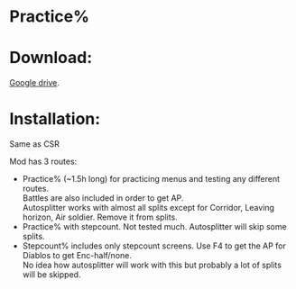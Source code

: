 # Practice%
# Download:
[Google drive](https://drive.google.com/drive/folders/12YDjA0OoBHYP1rWRyrbDbVB0ZGqsY9X1).

# Installation:
Same as CSR  

Mod has 3 routes:
- Practice% (~1.5h long) for practicing menus and testing any different routes.  
Battles are also included in order to get AP.  
Autosplitter works with almost all splits except for Corridor, Leaving horizon, Air soldier. Remove it from splits.
- Practice% with stepcount.
Not tested much. Autosplitter will skip some splits.
- Stepcount% includes only stepcount screens.
Use F4 to get the AP for Diablos to get Enc-half/none.  
No idea how autosplitter will work with this but probably a lot of splits will be skipped.
